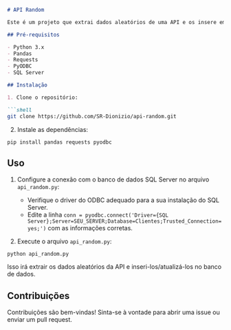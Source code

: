 ```markdown
# API Random

Este é um projeto que extrai dados aleatórios de uma API e os insere em um banco de dados SQL Server.

## Pré-requisitos

- Python 3.x
- Pandas
- Requests
- PyODBC
- SQL Server

## Instalação

1. Clone o repositório:

```shell
git clone https://github.com/SR-Dionizio/api-random.git
```

2. Instale as dependências:

```shell
pip install pandas requests pyodbc
```

## Uso

1. Configure a conexão com o banco de dados SQL Server no arquivo `api_random.py`:
   - Verifique o driver do ODBC adequado para a sua instalação do SQL Server.
   - Edite a linha `conn = pyodbc.connect('Driver={SQL Server};Server=SEU_SERVER;Database=Clientes;Trusted_Connection=yes;')` com as informações corretas.

2. Execute o arquivo `api_random.py`:

```shell
python api_random.py
```

Isso irá extrair os dados aleatórios da API e inseri-los/atualizá-los no banco de dados.

## Contribuições

Contribuições são bem-vindas! Sinta-se à vontade para abrir uma issue ou enviar um pull request.
